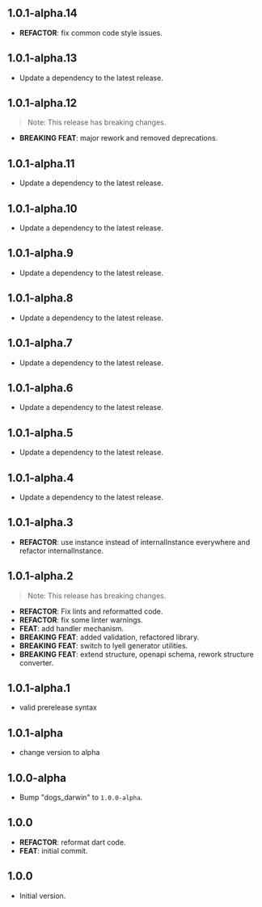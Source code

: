 ## 1.0.1-alpha.14

 - **REFACTOR**: fix common code style issues.

## 1.0.1-alpha.13

 - Update a dependency to the latest release.

## 1.0.1-alpha.12

> Note: This release has breaking changes.

 - **BREAKING** **FEAT**: major rework and removed deprecations.

## 1.0.1-alpha.11

 - Update a dependency to the latest release.

## 1.0.1-alpha.10

 - Update a dependency to the latest release.

## 1.0.1-alpha.9

 - Update a dependency to the latest release.

## 1.0.1-alpha.8

 - Update a dependency to the latest release.

## 1.0.1-alpha.7

 - Update a dependency to the latest release.

## 1.0.1-alpha.6

 - Update a dependency to the latest release.

## 1.0.1-alpha.5

 - Update a dependency to the latest release.

## 1.0.1-alpha.4

 - Update a dependency to the latest release.

## 1.0.1-alpha.3

 - **REFACTOR**: use instance instead of internalInstance everywhere and refactor internalInstance.

## 1.0.1-alpha.2

> Note: This release has breaking changes.

 - **REFACTOR**: Fix lints and reformatted code.
 - **REFACTOR**: fix some linter warnings.
 - **FEAT**: add handler mechanism.
 - **BREAKING** **FEAT**: added validation, refactored library.
 - **BREAKING** **FEAT**: switch to lyell generator utilities.
 - **BREAKING** **FEAT**: extend structure, openapi schema, rework structure converter.

## 1.0.1-alpha.1

 - valid prerelease syntax

## 1.0.1-alpha

 - change version to alpha

## 1.0.0-alpha

 - Bump "dogs_darwin" to `1.0.0-alpha`.

## 1.0.0

 - **REFACTOR**: reformat dart code.
 - **FEAT**: initial commit.

## 1.0.0

- Initial version.
